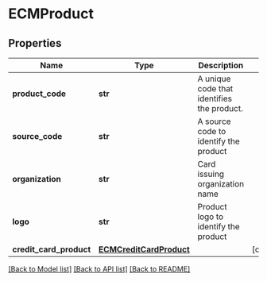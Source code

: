 # ECMProduct

## Properties
Name | Type | Description | Notes
------------ | ------------- | ------------- | -------------
**product_code** | **str** | A unique code that identifies the product. | 
**source_code** | **str** | A source code to identify the product | 
**organization** | **str** | Card issuing organization name | 
**logo** | **str** | Product logo to identify the product | 
**credit_card_product** | [**ECMCreditCardProduct**](ECMCreditCardProduct.md) |  | [optional] 

[[Back to Model list]](../README.md#documentation-for-models) [[Back to API list]](../README.md#documentation-for-api-endpoints) [[Back to README]](../README.md)

